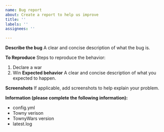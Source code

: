 ```yaml
---
name: Bug report
about: Create a report to help us improve
title: ''
labels: ''
assignees: ''

---
```


**Describe the bug**
A clear and concise description of what the bug is.

**To Reproduce**
Steps to reproduce the behavior:
1. Declare a war
2. Win
**Expected behavior**
A clear and concise description of what you expected to happen.

**Screenshots**
If applicable, add screenshots to help explain your problem.

**Information (please complete the following information):**
 - config.yml
- Towny verison
- TownyWars version
- latest.log

